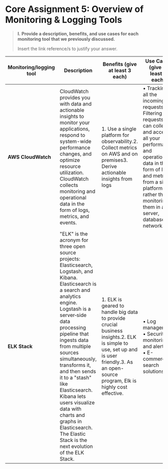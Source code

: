 # Core Assignment 5: Overview of Monitoring & Logging Tools



> **I.** **Provide a description, benefits, and use cases for each monitoring tool that we previously discussed.**
>
> Insert the link reference/s to justify your answer.

| **Monitoring/logging tool** | **Description**                                              | **Benefits (give at least 3 each)**                          | **Use Cases (give at least 3 each)**                         |
| --------------------------- | ------------------------------------------------------------ | ------------------------------------------------------------ | ------------------------------------------------------------ |
| **AWS CloudWatch**          | CloudWatch provides you with data and actionable insights to monitor your applications, respond to system-wide performance changes, and optimize resource utilization. CloudWatch collects monitoring and operational data in the form of logs, metrics, and events. | 1.  Use a single platform for observability.2. Collect metrics on AWS and on premises3. Derive actionable insights from logs | • Tracking all the incoming requests.• Filtering the requests.• It can collect and access all your performance and operational data in the form of logs and metrics from a single platform rather than monitoring them in a server, database, or network. |
| **ELK Stack**               | "ELK" is the acronym for three open source projects: Elasticsearch, Logstash, and Kibana. Elasticsearch is a search and analytics engine. Logstash is a server‑side data processing pipeline that ingests data from multiple sources simultaneously, transforms it, and then sends it to a "stash" like Elasticsearch. Kibana lets users visualize data with charts and graphs in Elasticsearch. The Elastic Stack is the next evolution of the ELK Stack. | 1. ELK is geared to handle big data to provide crucial business insights.2. ELK is simple to use, set up and is user friendly.3.  As an open-source program, Elk is highly cost effective. | • Log management • Security monitoring and alerting • E-commerce search solutions |